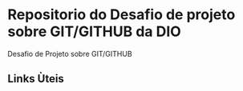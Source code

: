 # Repositorio do Desafio de projeto sobre GIT/GITHUB da DIO
Desafio de Projeto sobre GIT/GITHUB

## Links Ùteis
